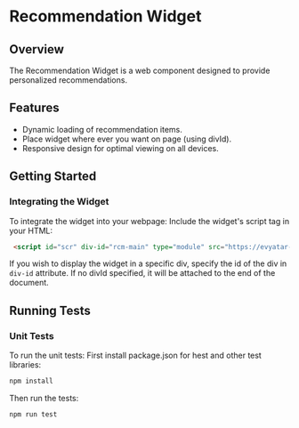 # Recommendation Widget

## Overview
The Recommendation Widget is a web component designed to provide personalized recommendations.

## Features
- Dynamic loading of recommendation items.
- Place widget where ever you want on page (using divId).
- Responsive design for optimal viewing on all devices.

## Getting Started

### Integrating the Widget
To integrate the widget into your webpage:
Include the widget's script tag in your HTML:
   ```html
    <script id="scr" div-id="rcm-main" type="module" src="https://evyatar-menczer.github.io/recommendations-widget/src/scripts/main.js"></script>
   ```
   If you wish to display the widget in a specific div, specify the id of the div in ```div-id``` attribute.
   If no divId specified, it will be attached to the end of the document.
   

## Running Tests

### Unit Tests

To run the unit tests:
First install package.json for hest and other test libraries:
```sh
npm install
```
Then run the tests:
```sh
npm run test
```
